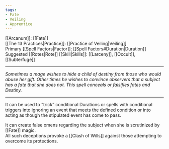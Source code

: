 ```yaml
---
tags:
- Fate
- Veiling
- Apprentice
---
```


[[Arcanum]]: [[Fate]]\
[[The 13 Practices|Practice]]: [[Practice of Veiling|Veiling]]\
Primary [[Spell Factors|Factor]]: [[Spell Factors#Duration|Duration]]\
Suggested [[Rotes|Rote]] [[Skill|Skills]]: [[Larceny]], [[Occult]], [[Subterfuge]]

---

_Sometimes a mage wishes to hide a child of destiny from those who would abuse her gift. Other times he wishes to convince observers that a subject has a fate that she does not. This spell conceals or falsifies fates and Destiny._

---

It can be used to “trick” conditional Durations or spells with conditional triggers into ignoring an event that meets the defined condition or into acting as though the stipulated event has come to pass. 

It can create false omens regarding the subject when she is scrutinized by [[Fate]] magic.\
All such deceptions provoke a [[Clash of Wills]] against those attempting to overcome its protections.

